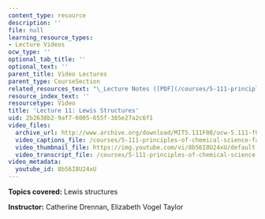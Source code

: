 ```yaml
---
content_type: resource
description: ''
file: null
learning_resource_types:
- Lecture Videos
ocw_type: ''
optional_tab_title: ''
optional_text: ''
parent_title: Video Lectures
parent_type: CourseSection
related_resources_text: "\_Lecture Notes ([PDF](/courses/5-111-principles-of-chemical-science-fall-2008/resources/lecnotes11))"
resource_index_text: ''
resourcetype: Video
title: 'Lecture 11: Lewis Structures'
uid: 2b2638b2-9af7-6005-655f-385e27a2c6f1
video_files:
  archive_url: http://www.archive.org/download/MIT5.111F08/ocw-5.111-f08-lec11_300k.mp4
  video_captions_file: /courses/5-111-principles-of-chemical-science-fall-2008/e07f70baac345daab900073384f4f432_8b56I8U24xU.vtt
  video_thumbnail_file: https://img.youtube.com/vi/8b56I8U24xU/default.jpg
  video_transcript_file: /courses/5-111-principles-of-chemical-science-fall-2008/1a644c428f9c014f1da16faf35dad0e9_8b56I8U24xU.pdf
video_metadata:
  youtube_id: 8b56I8U24xU
---
```


**Topics covered:** Lewis structures

**Instructor:** Catherine Drennan, Elizabeth Vogel Taylor